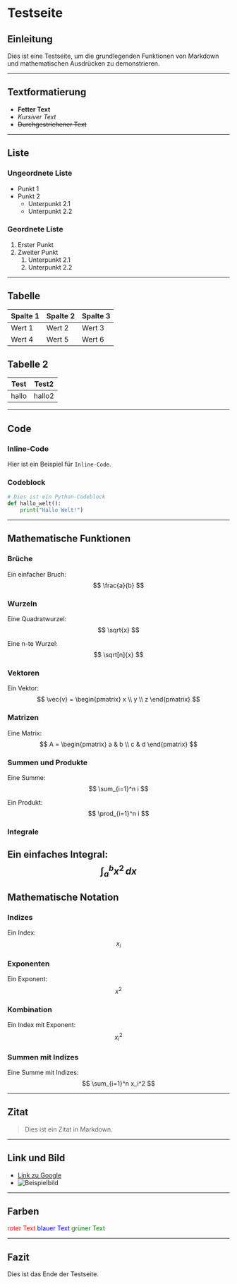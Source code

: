 # Testseite

## Einleitung
Dies ist eine Testseite, um die grundlegenden Funktionen von Markdown und mathematischen Ausdrücken zu demonstrieren.

---

## Textformatierung
- **Fetter Text**
- *Kursiver Text*
- ~~Durchgestrichener Text~~

---

## Liste
### Ungeordnete Liste
- Punkt 1
- Punkt 2
  - Unterpunkt 2.1
  - Unterpunkt 2.2

### Geordnete Liste
1. Erster Punkt
2. Zweiter Punkt
   1. Unterpunkt 2.1
   2. Unterpunkt 2.2

---

## Tabelle
| Spalte 1 | Spalte 2 | Spalte 3 |
| -------- | -------- | -------- |
| Wert 1   | Wert 2   | Wert 3   |
| Wert 4   | Wert 5   | Wert 6   |

## Tabelle 2
| Test | Test2 |
|-----| -----|
|hallo|hallo2|
---

## Code
### Inline-Code
Hier ist ein Beispiel für `Inline-Code`.

### Codeblock
```python
# Dies ist ein Python-Codeblock
def hallo_welt():
    print("Hallo Welt!")
```

---

## Mathematische Funktionen
### Brüche
Ein einfacher Bruch:  
$$ \frac{a}{b} $$

### Wurzeln
Eine Quadratwurzel:  
$$ \sqrt{x} $$

Eine n-te Wurzel:  
$$ \sqrt[n]{x} $$

### Vektoren
Ein Vektor:  
$$ \vec{v} = \begin{pmatrix} x \\ y \\ z \end{pmatrix} $$

### Matrizen
Eine Matrix:  
$$ A = \begin{pmatrix} a & b \\ c & d \end{pmatrix} $$

### Summen und Produkte
Eine Summe:  
$$ \sum_{i=1}^n i $$

Ein Produkt:  
$$ \prod_{i=1}^n i $$

### Integrale
Ein einfaches Integral:  
$$ \int_a^b x^2 \, dx $$
---
## Mathematische Notation

### Indizes
Ein Index:  
$$ x_i $$

### Exponenten
Ein Exponent:  
$$ x^2 $$

### Kombination
Ein Index mit Exponent:  
$$ x_i^2 $$

### Summen mit Indizes
Eine Summe mit Indizes:  
$$ \sum_{i=1}^n x_i^2 $$

---

## Zitat
> Dies ist ein Zitat in Markdown.

---

## Link und Bild
- [Link zu Google](https://www.google.com)
- ![Beispielbild](https://via.placeholder.com/150)
---
## Farben
<span style="color:red">roter Text</span>
<span style="color:blue">blauer Text</span>
<span style="color:green">grüner Text</span>




---

## Fazit
Dies ist das Ende der Testseite.